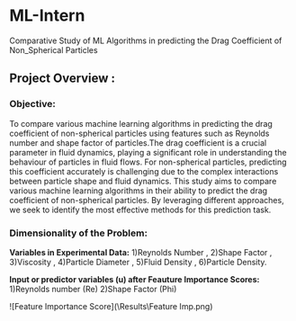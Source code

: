 # ML-Intern
Comparative Study of ML Algorithms in predicting the Drag Coefficient of Non_Spherical Particles

## Project Overview :
### Objective:
To compare various machine learning algorithms in predicting the drag coefficient of non-spherical particles using features such as Reynolds number and shape factor of particles.The drag coefficient is a crucial parameter in fluid dynamics, playing a significant role in understanding the behaviour of particles in fluid flows. For non-spherical particles, predicting this coefficient accurately is challenging due to the complex interactions between particle shape and fluid dynamics.
                                                               This study aims to compare various machine learning algorithms in their ability to predict the drag coefficient of non-spherical particles. By leveraging different approaches, we seek to identify the most effective methods for this prediction task.
 
### Dimensionality of the Problem:
**Variables in Experimental Data:** 
1)Reynolds Number , 2)Shape Factor , 3)Viscosity , 4)Particle Diameter , 5)Fluid Density , 6)Particle Density.

**Input or predictor variables (u) after Feauture Importance Scores:**
1)Reynolds number (Re) 2)Shape Factor (Phi) 

![Feature Importance Score](\Results\Feature Imp.png)



